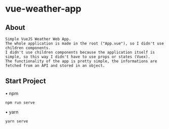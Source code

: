 # vue-weather-app

## About
```
Simple VueJS Weather Web App.
The whole application is made in the root ("App.vue"), so I didn't use children components.
I didn't use children components because the application itself is simple, so this way I didn't have to use props or states (Vuex).
The functionality of the app is pretty simple, the informations are fetched from an API and stored in an object.
```

## Start Project

• npm

```
npm run serve
```

• yarn

```
yarn serve
```
